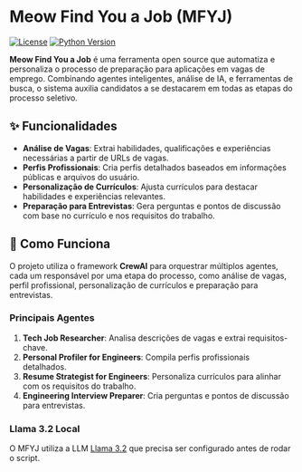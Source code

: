 # Meow Find You a Job (MFYJ)

[![License](https://img.shields.io/badge/license-MIT-blue.svg)](LICENSE)   [![Python Version](https://img.shields.io/badge/python-3.8+-brightgreen)](https://www.python.org/downloads/)

**Meow Find You a Job** é uma ferramenta open source que automatiza e personaliza o processo de preparação para aplicações em vagas de emprego. Combinando agentes inteligentes, análise de IA, e ferramentas de busca, o sistema auxilia candidatos a se destacarem em todas as etapas do processo seletivo.

## ✨ Funcionalidades

- **Análise de Vagas**: Extrai habilidades, qualificações e experiências necessárias a partir de URLs de vagas.
- **Perfis Profissionais**: Cria perfis detalhados baseados em informações públicas e arquivos do usuário.
- **Personalização de Currículos**: Ajusta currículos para destacar habilidades e experiências relevantes.
- **Preparação para Entrevistas**: Gera perguntas e pontos de discussão com base no currículo e nos requisitos do trabalho.

## 🚀 Como Funciona

O projeto utiliza o framework **CrewAI** para orquestrar múltiplos agentes, cada um responsável por uma etapa do processo, como análise de vagas, perfil profissional, personalização de currículos e preparação para entrevistas.

### Principais Agentes

1. **Tech Job Researcher**: Analisa descrições de vagas e extrai requisitos-chave.
2. **Personal Profiler for Engineers**: Compila perfis profissionais detalhados.
3. **Resume Strategist for Engineers**: Personaliza currículos para alinhar com os requisitos do trabalho.
4. **Engineering Interview Preparer**: Cria perguntas e pontos de discussão para entrevistas.

### Llama 3.2 Local
O MFYJ utiliza a LLM [Llama 3.2](https://github.com/ollama/ollama?tab=readme-ov-file#:~:text=Download-,Llama%203.2,-3B) que precisa ser configurado antes de rodar o script.
